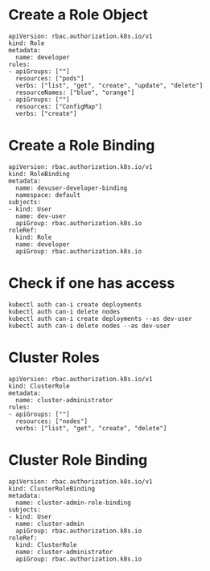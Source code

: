 # Create a Role Object

    apiVersion: rbac.authorization.k8s.io/v1
    kind: Role
    metadata:
      name: developer
    rules:
    - apiGroups: [""]
      resources: ["pods"]
      verbs: ["list", "get", "create", "update", "delete"]
      resourceNames: ["blue", "orange"]
    - apiGroups: [""]
      resources: ["ConfigMap"]
      verbs: ["create"]

# Create a Role Binding

    apiVersion: rbac.authorization.k8s.io/v1
    kind: RoleBinding
    metadata:
      name: devuser-developer-binding
      namespace: default
    subjects:
    - kind: User
      name: dev-user
      apiGroup: rbac.authorization.k8s.io
    roleRef:
      kind: Role
      name: developer
      apiGroup: rbac.authorization.k8s.io

# Check if one has access

    kubectl auth can-i create deployments
    kubectl auth can-i delete nodes
    kubectl auth can-i create deployments --as dev-user
    kubectl auth can-i delete nodes --as dev-user

# Cluster Roles

    apiVersion: rbac.authorization.k8s.io/v1
    kind: ClusterRole
    metadata:
      name: cluster-administrator
    rules:
    - apiGroups: [""]
      resources: ["nodes"]
      verbs: ["list", "get", "create", "delete"]

# Cluster Role Binding

    apiVersion: rbac.authorization.k8s.io/v1
    kind: ClusterRoleBinding
    metadata:
      name: cluster-admin-role-binding
    subjects:
    - kind: User
      name: cluster-admin
      apiGroup: rbac.authorization.k8s.io
    roleRef:
      kind: ClusterRole
      name: cluster-administrator
      apiGroup: rbac.authorization.k8s.io
